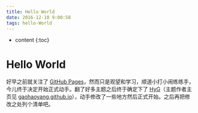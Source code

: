 ```yaml
---
title: Hello World
date: 2016-12-10 9:00:58
tags: hello-World
---
```


* content
{:toc}

# Hello World

好早之前就关注了 [GitHub Pages][1]，然而只是观望和学习，顺道小打小闹练练手，今儿终于决定开始正式动手。翻了好多主题之后终于确定下了 [HyG][2]（主题作者主页见 [gaohaoyang.github.io][3]），动手修改了一些地方然后正式开始。之后再把修改之处列个清单吧。

[1]: https://pages.github.com/
[2]: https://github.com/Gaohaoyan
[3]: https://gaohaoyang.github.io/